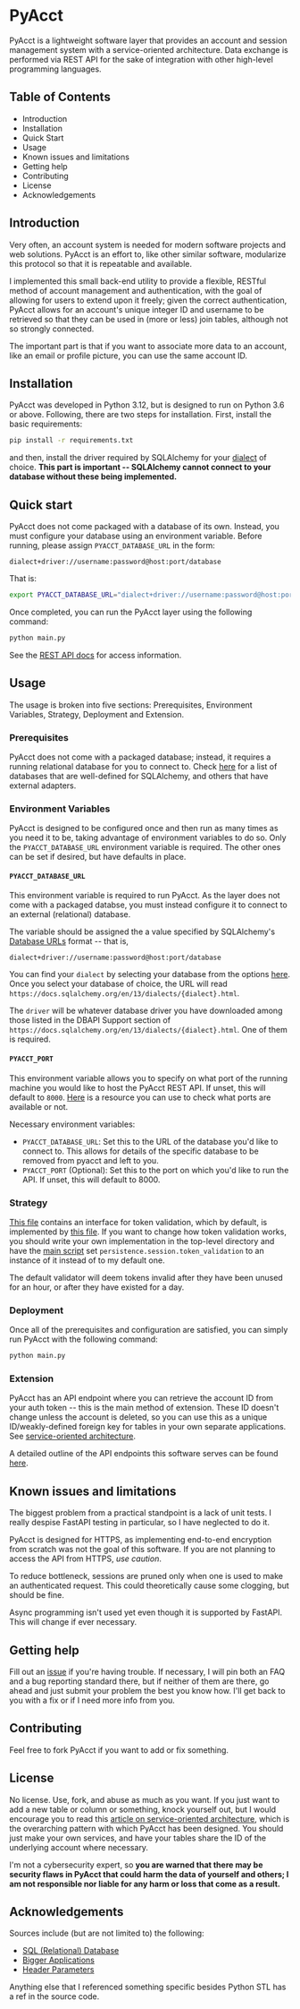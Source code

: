 # PyAcct

PyAcct is a lightweight software layer that provides an account and session management system with a service-oriented architecture. Data exchange is performed via REST API for the sake of integration with other high-level programming languages.

## Table of Contents

* Introduction
* Installation
* Quick Start
* Usage
* Known issues and limitations
* Getting help
* Contributing
* License
* Acknowledgements

## Introduction

Very often, an account system is needed for modern software projects and web solutions. PyAcct is an effort to, like other similar software, modularize this protocol so that it is repeatable and available. 

I implemented this small back-end utility to provide a flexible, RESTful method of account management and authentication, with the goal of allowing for users to extend upon it freely; given the correct authentication, PyAcct allows for an account's unique integer ID and username to be retrieved so that they can be used in (more or less) join tables, although not so strongly connected. 

The important part is that if you want to associate more data to an account, like an email or profile picture, you can use the same account ID.

## Installation

PyAcct was developed in Python 3.12, but is designed to run on Python 3.6 or above. Following, there are two steps for installation. First, install the basic requirements:

```bash
pip install -r requirements.txt
```

and then, install the driver required by SQLAlchemy for your [dialect](https://docs.sqlalchemy.org/en/13/dialects/) of choice. **This part is important -- SQLAlchemy cannot connect to your database without these being implemented.**

## Quick start

PyAcct does not come packaged with a database of its own. Instead, you must configure your database using an environment variable. Before running, please assign `PYACCT_DATABASE_URL` in the form:

```
dialect+driver://username:password@host:port/database
```

That is:

```bash
export PYACCT_DATABASE_URL="dialect+driver://username:password@host:port/database"
```

Once completed, you can run the PyAcct layer using the following command:

```bash
python main.py
```

See the [REST API docs](https://github.com/mwhicks-dev/pyacct/wiki/PyAcct-API-v1) for access information.

## Usage

The usage is broken into five sections: Prerequisites, Environment Variables, Strategy, Deployment and Extension.

### Prerequisites

PyAcct does not come with a packaged database; instead, it requires a running relational database for you to connect to. Check [here](https://docs.sqlalchemy.org/en/13/dialects/#included-dialects) for a list of databases that are well-defined for SQLAlchemy, and others that have external adapters.

### Environment Variables

PyAcct is designed to be configured once and then run as many times as you need it to be, taking advantage of environment variables to do so. Only the `PYACCT_DATABASE_URL` environment variable is required. The other ones can be set if desired, but have defaults in place.

#### `PYACCT_DATABASE_URL`

This environment variable is required to run PyAcct. As the layer does not come with a packaged databse, you must instead configure it to connect to an external (relational) database.

The variable should be assigned the a value specified by SQLAlchemy's [Database URLs](https://docs.sqlalchemy.org/en/20/core/engines.html#database-urls) format -- that is, 

```
dialect+driver://username:password@host:port/database
```

You can find your `dialect` by selecting your database from the options [here](https://docs.sqlalchemy.org/en/13/dialects/). Once you select your database of choice, the URL will read `https://docs.sqlalchemy.org/en/13/dialects/{dialect}.html`.

The `driver` will be whatever database driver you have downloaded among those listed in the DBAPI Support section of `https://docs.sqlalchemy.org/en/13/dialects/{dialect}.html`. One of them is required.

#### `PYACCT_PORT`

This environment variable allows you to specify on what port of the running machine you would like to host the PyAcct REST API. If unset, this will default to `8000`. [Here](https://www.iana.org/assignments/service-names-port-numbers/service-names-port-numbers.xhtml) is a resource you can use to check what ports are available or not.

Necessary environment variables:
* `PYACCT_DATABASE_URL`: Set this to the URL of the database you'd like to connect to. This allows for details of the specific database to be removed from pyacct and left to you.
* `PYACCT_PORT` (Optional): Set this to the port on which you'd like to run the API. If unset, this will default to 8000.

### Strategy

[This file](https://github.com/mwhicks-dev/pyacct/blob/main/util/token_validation.py) contains an interface for token validation, which by default, is implemented by [this file](https://github.com/mwhicks-dev/pyacct/blob/main/pyacct_token_validator.py). If you want to change how token validation works, you should write your own implementation in the top-level directory and have the [main script](https://github.com/mwhicks-dev/pyacct/blob/main/main.py) set `persistence.session.token_validation` to an instance of it instead of to my default one.

The default validator will deem tokens invalid after they have been unused for an hour, or after they have existed for a day.

### Deployment

Once all of the prerequisites and configuration are satisfied, you can simply run PyAcct with the following command:

```bash
python main.py
```

### Extension

PyAcct has an API endpoint where you can retrieve the account ID from your auth token -- this is the main method of extension. These ID doesn't change unless the account is deleted, so you can use this as a unique ID/weakly-defined foreign key for tables in your own separate applications. See [service-oriented architecture](https://aws.amazon.com/what-is/service-oriented-architecture/).

A detailed outline of the API endpoints this software serves can be found [here](https://github.com/mwhicks-dev/pyacct/wiki/PyAcct-API-v1).

## Known issues and limitations

The biggest problem from a practical standpoint is a lack of unit tests. I really despise FastAPI testing in particular, so I have neglected to do it.

PyAcct is designed for HTTPS, as implementing end-to-end encryption from scratch was not the goal of this software. If you are not planning to access the API from HTTPS, *use caution*.

To reduce bottleneck, sessions are pruned only when one is used to make an authenticated request. This could theoretically cause some clogging, but should be fine.

Async programming isn't used yet even though it is supported by FastAPI. This will change if ever necessary.

## Getting help

Fill out an [issue](https://github.com/mwhicks-dev/pyacct/issues) if you're having trouble. If necessary, I will pin both an FAQ and a bug reporting standard there, but if neither of them are there, go ahead and just submit your problem the best you know how. I'll get back to you with a fix or if I need more info from you.

## Contributing

Feel free to fork PyAcct if you want to add or fix something.

## License

No license. Use, fork, and abuse as much as you want. If you just want to add a new table or column or something, knock yourself out, but I would encourage you to read this [article on service-oriented architecture](https://aws.amazon.com/what-is/service-oriented-architecture/), which is the overarching pattern with which PyAcct has been designed. You should just make your own services, and have your tables share the ID of the underlying account where necessary.

I'm not a cybersecurity expert, so **you are warned that there may be security flaws in PyAcct that could harm the data of yourself and others; I am not responsible nor liable for any harm or loss that come as a result.**

## Acknowledgements

Sources include (but are not limited to) the following:
* [SQL (Relational) Database](https://fastapi.tiangolo.com/tutorial/sql-databases/)
* [Bigger Applications](https://fastapi.tiangolo.com/tutorial/bigger-applications/)
* [Header Parameters](https://fastapi.tiangolo.com/tutorial/header-params/)

Anything else that I referenced something specific besides Python STL has a ref in the source code.
